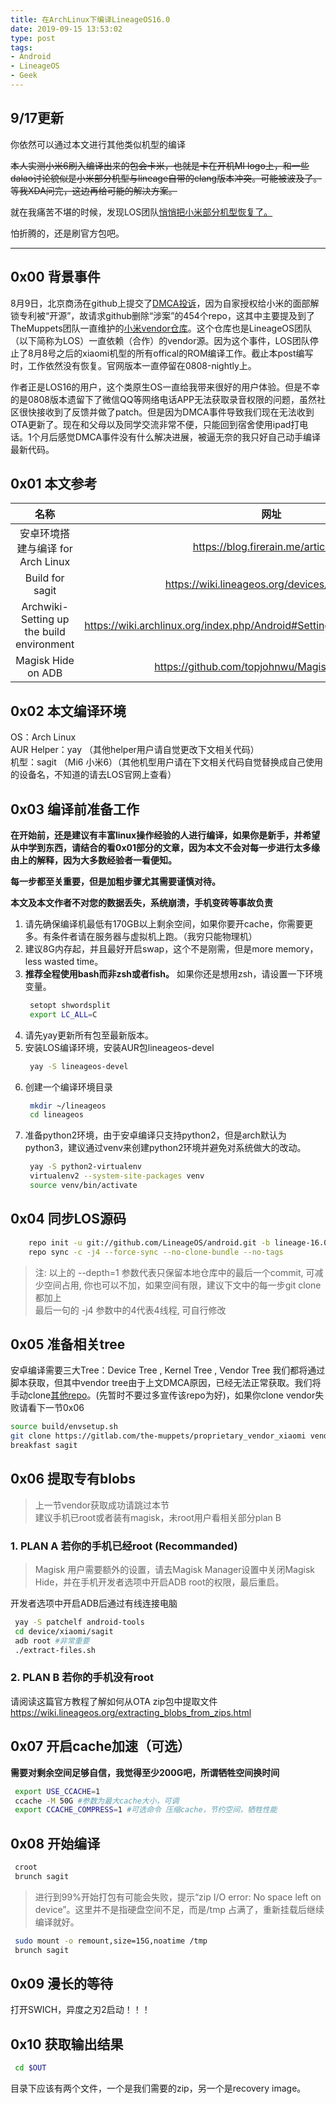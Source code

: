 ```yaml
---
title: 在ArchLinux下编译LineageOS16.0
date: 2019-09-15 13:53:02
type: post
tags:
- Android
- LineageOS
- Geek
---
```


## 9/17更新

你依然可以通过本文进行其他类似机型的编译

  ~~本人实测小米6刷入编译出来的包会卡米，也就是卡在开机MI logo上，和一些dalao讨论貌似是小米部分机型与lineage自带的clang版本冲突。可能被波及了。等我XDA问完，这边再给可能的解决方案。~~

就在我痛苦不堪的时候，发现LOS团队[悄悄把小米部分机型恢复了。](https://github.com/LineageOS/hudson/commit/9e0206569670a2566562e000b9f1e3492eacca83)

怕折腾的，还是刷官方包吧。

---
## 0x00 背景事件

8月9日，北京商汤在github上提交了[DMCA投诉](https://github.com/github/dmca/blob/master/2019/08/2019-08-09-SenseTime-5.md)，因为自家授权给小米的面部解锁专利被“开源”，故请求github删除“涉案”的454个repo，这其中主要提及到了TheMuppets团队一直维护的[小米vendor仓库](https://github.com/TheMuppets/proprietary_vendor_xiaomi)。这个仓库也是LineageOS团队（以下简称为LOS）一直依赖（合作）的vendor源。因为这个事件，LOS团队停止了8月8号之后的xiaomi机型的所有offical的ROM编译工作。截止本post编写时，工作依然没有恢复。官网版本一直停留在0808-nightly上。

作者正是LOS16的用户，这个类原生OS一直给我带来很好的用户体验。但是不幸的是0808版本遗留下了微信QQ等网络电话APP无法获取录音权限的问题，虽然社区很快接收到了反馈并做了patch。但是因为DMCA事件导致我们现在无法收到OTA更新了。现在和父母以及同学交流非常不便，只能回到宿舍使用ipad打电话。1个月后感觉DMCA事件没有什么解决进展，被逼无奈的我只好自己动手编译最新代码。

<!--more-->

## 0x01 本文参考

|名称|网址|
|:------:|:------:|
| 安卓环境搭建与编译 for Arch Linux | https://blog.firerain.me/article/13 |
| Build for sagit | https://wiki.lineageos.org/devices/sagit/build |
|Archwiki-Setting up the build environment|https://wiki.archlinux.org/index.php/Android#Setting_up_the_build_environment|
| Magisk Hide on ADB | https://github.com/topjohnwu/Magisk/issues/688 |

## 0x02 本文编译环境

OS：Arch Linux  
AUR Helper：yay （其他helper用户请自觉更改下文相关代码）  
机型：sagit （Mi6 小米6）（其他机型用户请在下文相关代码自觉替换成自己使用的设备名，不知道的请去LOS官网上查看）

## 0x03 编译前准备工作

**在开始前，还是建议有丰富linux操作经验的人进行编译，如果你是新手，并希望从中学到东西，请结合的看0x01部分的文章，因为本文不会对每一步进行太多缘由上的解释，因为大多数经验者一看便知。**

**每一步都至关重要，但是加粗步骤尤其需要谨慎对待。**

**本文及本文作者不对您的数据丢失，系统崩溃，手机变砖等事故负责**

1. 请先确保编译机最低有170GB以上剩余空间，如果你要开cache，你需要更多。有条件者请在服务器与虚拟机上跑。（我穷只能物理机）
2. 建议8G内存起，并且最好开启swap，这个不是刚需，但是more memory，less wasted time。
3. **推荐全程使用bash而非zsh或者fish。** 如果你还是想用zsh，请设置一下环境变量。
   ```bash
    setopt shwordsplit
    export LC_ALL=C
   ```
4. 请先yay更新所有包至最新版本。
5. 安装LOS编译环境，安装AUR包lineageos-devel
   ```bash
    yay -S lineageos-devel
   ```
6. 创建一个编译环境目录
   ```bash
    mkdir ~/lineageos
    cd lineageos
   ```
7. 准备python2环境，由于安卓编译只支持python2，但是arch默认为python3，建议通过venv来创建python2环境并避免对系统做大的改动。
   ```bash
    yay -S python2-virtualenv
    virtualenv2 --system-site-packages venv
    source venv/bin/activate
   ```



## 0x04 同步LOS源码
```bash
    repo init -u git://github.com/LineageOS/android.git -b lineage-16.0 --depth=1
    repo sync -c -j4 --force-sync --no-clone-bundle --no-tags
```
> 注: 以上的 --depth=1 参数代表只保留本地仓库中的最后一个commit, 可减少空间占用, 你也可以不加，如果空间有限，建议下文中的每一步git clone都加上  
最后一句的 -j4 参数中的4代表4线程, 可自行修改

## 0x05 准备相关tree
安卓编译需要三大Tree：Device Tree , Kernel Tree , Vendor Tree
我们都将通过脚本获取，但其中vendor tree由于上文DMCA原因，已经无法正常获取。我们将手动clone[其他repo](https://gitlab.com/the-muppets/proprietary_vendor_xiaomi)。(先暂时不要过多宣传该repo为好)，如果你clone vendor失败请看下一节0x06
```bash
source build/envsetup.sh
git clone https://gitlab.com/the-muppets/proprietary_vendor_xiaomi vendor/xiaomi --depth=1
breakfast sagit
```

## 0x06 提取专有blobs

>上一节vendor获取成功请跳过本节  
>建议手机已root或者装有magisk，未root用户看相关部分plan B

### 1. PLAN A 若你的手机已经root (Recommanded) 
   > Magisk 用户需要额外的设置，请去Magisk Manager设置中关闭Magisk Hide，并在手机开发者选项中开启ADB root的权限，最后重启。

   开发者选项中开启ADB后通过有线连接电脑

   ```bash
    yay -S patchelf android-tools
    cd device/xiaomi/sagit
    adb root #非常重要
    ./extract-files.sh
   ```

### 2. PLAN B 若你的手机没有root
请阅读这篇官方教程了解如何从OTA zip包中提取文件  
https://wiki.lineageos.org/extracting_blobs_from_zips.html

## 0x07 开启cache加速（可选）

**需要对剩余空间足够自信，我觉得至少200G吧，所谓牺牲空间换时间**
```bash
 export USE_CCACHE=1
 ccache -M 50G #参数为最大cache大小，可调
 export CCACHE_COMPRESS=1 #可选命令 压缩cache，节约空间，牺牲性能
```

## 0x08 开始编译
```bash
 croot
 brunch sagit
```
> 进行到99%开始打包有可能会失败，提示“zip I/O error: No space left on device”。这里并不是指硬盘空间不足，而是/tmp 占满了，重新挂载后继续编译就好。
```bash
 sudo mount -o remount,size=15G,noatime /tmp
 brunch sagit
```

## 0x09 漫长的等待
打开SWICH，异度之刃2启动！！！

## 0x10 获取输出结果
```bash
 cd $OUT
```
目录下应该有两个文件，一个是我们需要的zip，另一个是recovery image。